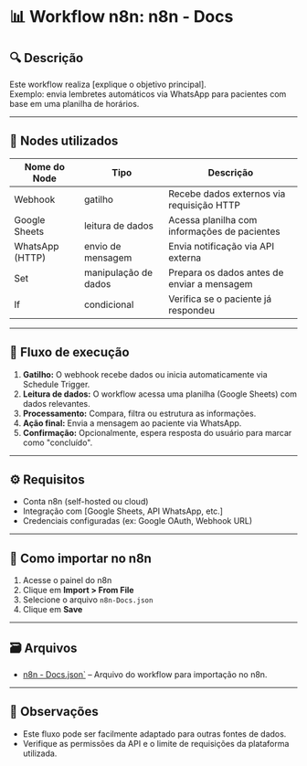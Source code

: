 # 📊 Workflow n8n: n8n - Docs

## 🔍 Descrição
Este workflow realiza [explique o objetivo principal].  
Exemplo: envia lembretes automáticos via WhatsApp para pacientes com base em uma planilha de horários.

---

## 🧩 Nodes utilizados

| Nome do Node        | Tipo                         | Descrição                                         |
|---------------------|------------------------------|---------------------------------------------------|
| Webhook             | gatilho                      | Recebe dados externos via requisição HTTP         |
| Google Sheets       | leitura de dados             | Acessa planilha com informações de pacientes      |
| WhatsApp (HTTP)     | envio de mensagem            | Envia notificação via API externa                 |
| Set                 | manipulação de dados         | Prepara os dados antes de enviar a mensagem       |
| If                  | condicional                  | Verifica se o paciente já respondeu               |

---

## 🔄 Fluxo de execução

1. **Gatilho:** O webhook recebe dados ou inicia automaticamente via Schedule Trigger.
2. **Leitura de dados:** O workflow acessa uma planilha (Google Sheets) com dados relevantes.
3. **Processamento:** Compara, filtra ou estrutura as informações.
4. **Ação final:** Envia a mensagem ao paciente via WhatsApp.
5. **Confirmação:** Opcionalmente, espera resposta do usuário para marcar como "concluído".

---

## ⚙️ Requisitos

- Conta n8n (self-hosted ou cloud)
- Integração com [Google Sheets, API WhatsApp, etc.]
- Credenciais configuradas (ex: Google OAuth, Webhook URL)

---

## 🚀 Como importar no n8n

1. Acesse o painel do n8n
2. Clique em **Import > From File**
3. Selecione o arquivo `n8n-Docs.json`
4. Clique em **Save**

---

## 🗃️ Arquivos

- [n8n - Docs.json`](./n8n-Docs.json) – Arquivo do workflow para importação no n8n.

---

## 📌 Observações

- Este fluxo pode ser facilmente adaptado para outras fontes de dados.
- Verifique as permissões da API e o limite de requisições da plataforma utilizada.
